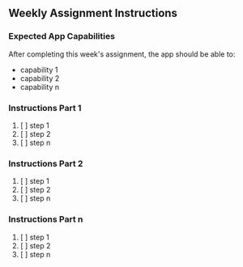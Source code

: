 ## Weekly Assignment Instructions

### Expected App Capabilities

After completing this week's assignment, the app should be able to:

- capability 1
- capability 2
- capability n

### Instructions Part 1

1. [ ] step 1
2. [ ] step 2
3. [ ] step n

### Instructions Part 2

1. [ ] step 1
2. [ ] step 2
3. [ ] step n

### Instructions Part n

1. [ ] step 1
2. [ ] step 2
3. [ ] step n
